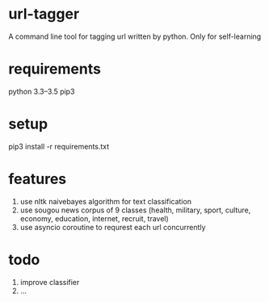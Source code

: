 # url-tagger
A command line tool for tagging url written by python.
Only for self-learning

# requirements
python 3.3–3.5
pip3

# setup
pip3 install -r requirements.txt

# features
1. use nltk naivebayes algorithm for text classification
2. use sougou news corpus of 9 classes (health, military, sport, culture, economy, education, internet, recruit, travel)
3. use asyncio coroutine to requrest each url concurrently

# todo
1. improve classifier
2. ...
